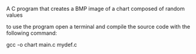 A C program that creates a BMP image of a chart composed of random values

to use the program open a terminal and compile the source code with the following command:

gcc -o chart main.c mydef.c
